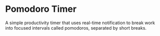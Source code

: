 # Pomodoro Timer

A simple productivity timer that uses real-time notification to break work into focused intervals called pomodoros, separated by short breaks.
